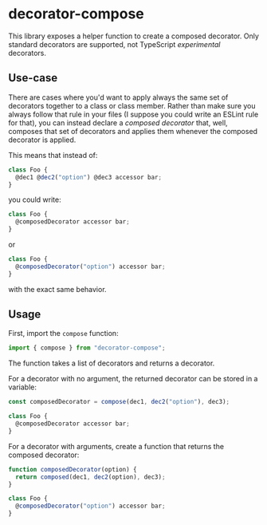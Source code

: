 # decorator-compose

This library exposes a helper function to create a composed decorator.
Only standard decorators are supported, not TypeScript _experimental_ decorators.

## Use-case

There are cases where you'd want to apply always the same set of decorators together to a class or class member.
Rather than make sure you always follow that rule in your files (I suppose you could write an ESLint rule for that),
you can instead declare a _composed decorator_ that, well, composes that set of decorators and applies them whenever the composed decorator is applied.

This means that instead of:

```js
class Foo {
  @dec1 @dec2("option") @dec3 accessor bar;
}
```

you could write:

```js
class Foo {
  @composedDecorator accessor bar;
}
```

or

```js
class Foo {
  @composedDecorator("option") accessor bar;
}
```

with the exact same behavior.

## Usage

First, import the `compose` function:

```js
import { compose } from "decorator-compose";
```

The function takes a list of decorators and returns a decorator.

For a decorator with no argument, the returned decorator can be stored in a variable:

```js
const composedDecorator = compose(dec1, dec2("option"), dec3);

class Foo {
  @composedDecorator accessor bar;
}
```

For a decorator with arguments, create a function that returns the composed decorator:

```js
function composedDecorator(option) {
  return composed(dec1, dec2(option), dec3);
}

class Foo {
  @composedDecorator("option") accessor bar;
}
```
